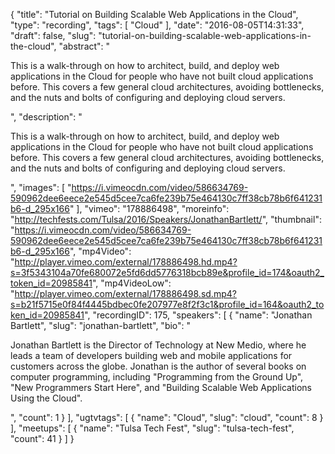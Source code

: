 {
  "title": "Tutorial on Building Scalable Web Applications in the Cloud",
  "type": "recording",
  "tags": [
    "Cloud"
  ],
  "date": "2016-08-05T14:31:33",
  "draft": false,
  "slug": "tutorial-on-building-scalable-web-applications-in-the-cloud",
  "abstract": "<p>This is a walk-through on how to architect, build, and deploy web applications in the Cloud for people who have not built cloud applications before. This covers a few general cloud architectures, avoiding bottlenecks, and the nuts and bolts of configuring and deploying cloud servers.</p>",
  "description": "<p>This is a walk-through on how to architect, build, and deploy web applications in the Cloud for people who have not built cloud applications before. This covers a few general cloud architectures, avoiding bottlenecks, and the nuts and bolts of configuring and deploying cloud servers.</p>",
  "images": [
    "https://i.vimeocdn.com/video/586634769-590962dee6eece2e545d5cee7ca6fe239b75e464130c7ff38cb78b6f641231b6-d_295x166"
  ],
  "vimeo": "178886498",
  "moreinfo": "http://techfests.com/Tulsa/2016/Speakers/JonathanBartlett/",
  "thumbnail": "https://i.vimeocdn.com/video/586634769-590962dee6eece2e545d5cee7ca6fe239b75e464130c7ff38cb78b6f641231b6-d_295x166",
  "mp4Video": "http://player.vimeo.com/external/178886498.hd.mp4?s=3f5343104a70fe680072e5fd6dd5776318bcb89e&profile_id=174&oauth2_token_id=20985841",
  "mp4VideoLow": "http://player.vimeo.com/external/178886498.sd.mp4?s=b21f5715e0f84f4445bdbec0fe207977e8f2f3c1&profile_id=164&oauth2_token_id=20985841",
  "recordingID": 175,
  "speakers": [
    {
      "name": "Jonathan Bartlett",
      "slug": "jonathan-bartlett",
      "bio": "<p>Jonathan Bartlett is the Director of Technology at New Medio, where he leads a team of developers building web and mobile applications for customers across the globe. Jonathan is the author of several books on computer programming, including \"Programming from the Ground Up\", \"New Programmers Start Here\", and \"Building Scalable Web Applications Using the Cloud\".</p>",
      "count": 1
    }
  ],
  "ugtvtags": [
    {
      "name": "Cloud",
      "slug": "cloud",
      "count": 8
    }
  ],
  "meetups": [
    {
      "name": "Tulsa Tech Fest",
      "slug": "tulsa-tech-fest",
      "count": 41
    }
  ]
}